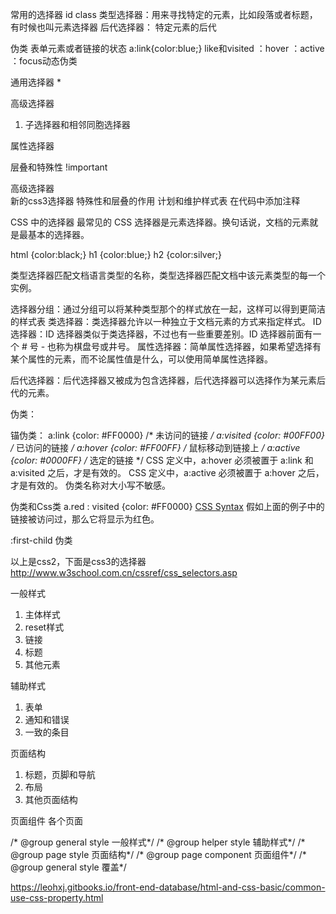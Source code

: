 常用的选择器 id class
类型选择器：用来寻找特定的元素，比如段落或者标题，有时候也叫元素选择器
后代选择器： 特定元素的后代

伪类
表单元素或者链接的状态
a:link{color:blue;}
like和visited ：hover ：active ：focus动态伪类

通用选择器
* 

高级选择器
1) 子选择器和相邻同胞选择器

属性选择器

层叠和特殊性
!important 


高级选择器  
新的css3选择器 
特殊性和层叠的作用
计划和维护样式表
在代码中添加注释


CSS 中的选择器
最常见的 CSS 选择器是元素选择器。换句话说，文档的元素就是最基本的选择器。

html {color:black;}
h1 {color:blue;}
h2 {color:silver;}

类型选择器匹配文档语言类型的名称，类型选择器匹配文档中该元素类型的每一个实例。

选择器分组：通过分组可以将某种类型那个的样式放在一起，这样可以得到更简洁的样式表
类选择器：类选择器允许以一种独立于文档元素的方式来指定样式。
ID选择器：ID 选择器类似于类选择器，不过也有一些重要差别。ID 选择器前面有一个 # 号 - 也称为棋盘号或井号。
属性选择器：简单属性选择器，如果希望选择有某个属性的元素，而不论属性值是什么，可以使用简单属性选择器。

后代选择器：后代选择器又被成为包含选择器，后代选择器可以选择作为某元素后代的元素。

伪类：


锚伪类：
a:link {color: #FF0000}		/* 未访问的链接 */
a:visited {color: #00FF00}	/* 已访问的链接 */
a:hover {color: #FF00FF}	/* 鼠标移动到链接上 */
a:active {color: #0000FF}	/* 选定的链接 */
 CSS 定义中，a:hover 必须被置于 a:link 和 a:visited 之后，才是有效的。
 CSS 定义中，a:active 必须被置于 a:hover 之后，才是有效的。
伪类名称对大小写不敏感。

伪类和Css类
a.red : visited {color: #FF0000} 
<a class="red" href="css_syntax.asp">CSS Syntax</a>
假如上面的例子中的链接被访问过，那么它将显示为红色。

:first-child 伪类

以上是css2，下面是css3的选择器
http://www.w3school.com.cn/cssref/css_selectors.asp


一般样式
1. 主体样式
2. reset样式
3. 链接
4. 标题
5. 其他元素

辅助样式
1. 表单
2. 通知和错误
3. 一致的条目

页面结构
1. 标题，页脚和导航
2. 布局
3. 其他页面结构

页面组件
各个页面

/*  @group general style    一般样式*/
/*  @group helper style     辅助样式*/
/*  @group page style       页面结构*/
/*  @group page component   页面组件*/
/*  @group general style    覆盖*/





https://leohxj.gitbooks.io/front-end-database/html-and-css-basic/common-use-css-property.html